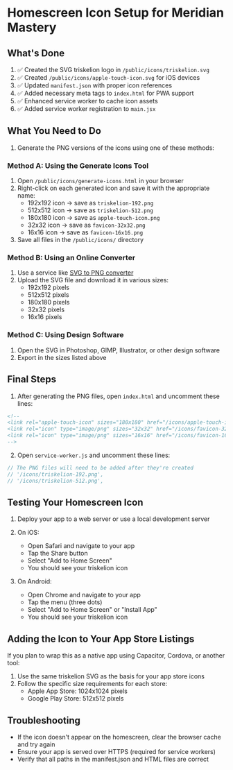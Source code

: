 # Homescreen Icon Setup for Meridian Mastery

## What's Done
1. ✅ Created the SVG triskelion logo in `/public/icons/triskelion.svg`
2. ✅ Created `/public/icons/apple-touch-icon.svg` for iOS devices
3. ✅ Updated `manifest.json` with proper icon references
4. ✅ Added necessary meta tags to `index.html` for PWA support
5. ✅ Enhanced service worker to cache icon assets
6. ✅ Added service worker registration to `main.jsx`

## What You Need to Do
1. Generate the PNG versions of the icons using one of these methods:

### Method A: Using the Generate Icons Tool
1. Open `/public/icons/generate-icons.html` in your browser
2. Right-click on each generated icon and save it with the appropriate name:
   - 192x192 icon → save as `triskelion-192.png`
   - 512x512 icon → save as `triskelion-512.png`
   - 180x180 icon → save as `apple-touch-icon.png`
   - 32x32 icon → save as `favicon-32x32.png`
   - 16x16 icon → save as `favicon-16x16.png`
3. Save all files in the `/public/icons/` directory

### Method B: Using an Online Converter
1. Use a service like [SVG to PNG converter](https://svgtopng.com/)
2. Upload the SVG file and download it in various sizes:
   - 192x192 pixels
   - 512x512 pixels
   - 180x180 pixels
   - 32x32 pixels
   - 16x16 pixels

### Method C: Using Design Software
1. Open the SVG in Photoshop, GIMP, Illustrator, or other design software
2. Export in the sizes listed above

## Final Steps
1. After generating the PNG files, open `index.html` and uncomment these lines:
```html
<!-- 
<link rel="apple-touch-icon" sizes="180x180" href="/icons/apple-touch-icon.png">
<link rel="icon" type="image/png" sizes="32x32" href="/icons/favicon-32x32.png">
<link rel="icon" type="image/png" sizes="16x16" href="/icons/favicon-16x16.png">
-->
```

2. Open `service-worker.js` and uncomment these lines:
```javascript
// The PNG files will need to be added after they're created
// '/icons/triskelion-192.png',
// '/icons/triskelion-512.png',
```

## Testing Your Homescreen Icon
1. Deploy your app to a web server or use a local development server
2. On iOS:
   - Open Safari and navigate to your app
   - Tap the Share button
   - Select "Add to Home Screen"
   - You should see your triskelion icon

3. On Android:
   - Open Chrome and navigate to your app
   - Tap the menu (three dots)
   - Select "Add to Home Screen" or "Install App"
   - You should see your triskelion icon

## Adding the Icon to Your App Store Listings
If you plan to wrap this as a native app using Capacitor, Cordova, or another tool:
1. Use the same triskelion SVG as the basis for your app store icons
2. Follow the specific size requirements for each store:
   - Apple App Store: 1024x1024 pixels
   - Google Play Store: 512x512 pixels

## Troubleshooting
- If the icon doesn't appear on the homescreen, clear the browser cache and try again
- Ensure your app is served over HTTPS (required for service workers)
- Verify that all paths in the manifest.json and HTML files are correct
